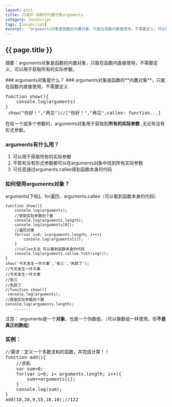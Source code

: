 ```yaml
---
layout: post
title: JS高阶-函数的内置对象arguments
category: JavaScript
tags: [JavaScript]
excerpt:  "arguments对象是函数的内置对象，只能在函数内直接使用，不需要定义，可以用于获取所有的实际参数。"
---
```

<h2>{{ page.title }}</h2>
<p class="zhai">摘要：arguments对象是函数的内置对象，只能在函数内直接使用，不需要定义，可以用于获取所有的实际参数。</p>
<!--<p>{{ page.date | date_to_string }}</p>-->
### arguments对象是什么？ ###
arguments对象是函数的**内置对象**，只能在函数内直接使用，不需要定义
<pre>
function show(){
	console.log(arguments)
}
 show("你好！","再见")//["你好！","再见",callee: function...]
</pre>


在给一个或多个参数时，arguments对象用于获取到**所有的实际参数** ,无论有没有形式参数。

### arguments有什么用？ ###
1. 可以用于获取所有的实际参数
2. 不管有没有形式参数都可以在arguments对象中找到所有实际参数
3. 可任意通过arguments.callee得到函数本身的代码


### 如何使用arguments对象？ ###

arguments[下标]、for遍历、arguments.callee（可以看到函数本身的代码）

	function show(){
		console.log(arguments);
		//获取实际参数的个数
		console.log(arguments.length);
		console.log(arguments[0]);
		//遍历对象
		for(var i=0; i<arguments.length; i++){
			console.log(arguments[i]);
		}
		//callee方法 可以看到函数本身的代码
		console.log(arguments.callee.toString());
	}
	show('今天发生一件大事','张三','失踪了');
	//今天发生一件大事
	//今天发生一件大事
	//张三
	//失踪了
	//function show(){
	 console.log(arguments);
    //获取实际参数的个数
    console.log(arguments.length);
		.......




注意：
arguments是一个**对象**，也是一个伪数组，（可以像数组一样使用，但**不是真正的数组**）
### 实例： ###
<pre>
//需求：定义一个多数求和的函数，并完成计算！！
function add(){
	//求和
	var sum=0;
	for(var i=0; i< arguments.length; i++){
		sum+=arguments[i];
	}
	console.log(sum);
}
add(10,20,9,55,18,10);//122
</pre>
